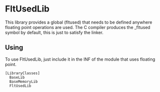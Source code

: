 # FltUsedLib

This library provides a global (fltused) that needs to be defined anywhere floating point operations are used.
The C compiler produces the _fltused symbol by default, this is just to satisfy the linker.

## Using

To use FltUsedLib, just include it in the INF of the module that uses floating point.

```inf
[LibraryClasses]
  BaseLib
  BaseMemoryLib
  FltUsedLib
```
